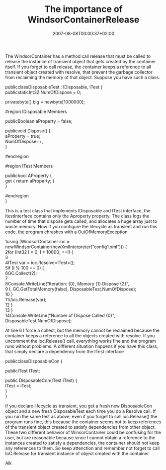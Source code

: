 ﻿---
title: "The importance of WindsorContainerRelease"
description: ""
date: 2007-08-08T00:00:37+02:00
draft: false
tags: [Castle]
categories: [Castle]
---
The WindsorContainer has a method call release that must be called to release the instance of transient object that gets created by the container itself. If you forget to call release, the container keeps a reference to all transient object created with resolve, that prevent the garbage collector from reclaiming the memory of that object. Suppose you have such a class.

publicclassDisposableTest  :  IDisposable,  ITest  {  
publicstaticInt32  NumOfDispose  =  0;  
  
privatebyte[]  big  =  newbyte[1000000];  
  
   #region  IDisposable  Members  
  
publicBoolean  aProperty  =  false;  
  
publicvoid  Dispose()  {  
        aProperty  =  true;  
        NumOfDispose++;  
  }  
  
  #endregion  
  
  #region  ITest  Members  
  
publicbool  AProperty  {  
get  {  return  aProperty;  }  
  }  
  
  #endregion  
}

This is a test class that implements IDisposable and ITest interface, the ItestInterface contains only the Aproperty property. The class logs the number of time that dispose gets called, and allocates a huge array just to waste memory. Now if you configure the lifecycle as transient and run this code, the program chrashes with a OutOfMemoryException

1using  (WindsorContainer  ioc  =  newWindsorContainer(newXmlInterpreter(“config1.xml”)))  {  
    2for  (Int32  I  =  0;  I  &lt;  10000;  ++I)  {  
    3  
    4ITest  var  =  ioc.Resolve&lt;ITest&gt;();  
    5if  (I  %  100  ==  0)  {  
    6GC.Collect(2);  
    7  
    8Console.WriteLine(“Iteration:  {0},  Memory  {1}  Dispose  {2}”,    
    9                                                        I,  GC.GetTotalMemory(false),  DisposableTest.NumOfDispose);    
  10              }  
  11//ioc.Release(var);  
  12        }  
  13  }  
  14Console.WriteLine(“Number  of  Dispose  Called  {0}”,  DisposableTest.NumOfDispose);

At line 6 I force a collect, but the memory cannot be reclaimed because the container keeps a reference to all the objects created with resolve. If you uncomment the ioc.Release() call, everything works fine and the program runs without problems. A different situation happens if you have this class, that simply declare a dependency from the ITest interface

publicclassDisposableCon  {  
  
publicITest  ITest;  
  
public  DisposableCon(ITest  iTest)  {  
        ITest  =  iTest;  
  }  
}

If you declare lifecycle as transient, you get a fresh new DisposableCon object and a new fresh DisposableTest each time you do a Resolve call. If you run the same test as above, even if you forget to call ioc.Release() the program runs fine, this because the container seems not to keep references of the transient object created to satisfy dependencies from other object. These two different behavior of WinsorContainer could be confusing for the user, but are reasonable because since I cannot obtain a reference to the instances created to satisfy a dependencies, the container should not keep any references to them. So keep attenction and remember not forget to call IoC.Release for transient instance of object created with the container.

Alk
